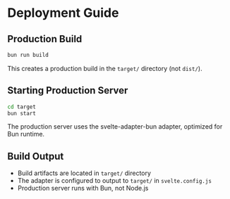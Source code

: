 # Deployment Guide

## Production Build

```sh
bun run build
```

This creates a production build in the `target/` directory (not `dist/`).

## Starting Production Server

```sh
cd target
bun start
```

The production server uses the svelte-adapter-bun adapter, optimized for Bun runtime.

## Build Output

- Build artifacts are located in `target/` directory
- The adapter is configured to output to `target/` in `svelte.config.js`
- Production server runs with Bun, not Node.js